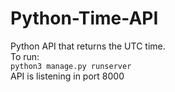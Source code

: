 # Python-Time-API

Python API that returns the UTC time.  
To run:  
`python3 manage.py runserver`  
API is listening in port 8000  
